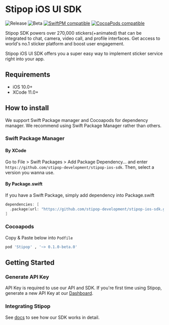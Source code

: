 # Stipop iOS UI SDK
![Release](https://img.shields.io/github/v/release/stipop-development/stipop-ios-sdk?sort=semver&style=flat&label=release)
![Beta](https://img.shields.io/github/v/release/stipop-development/stipop-ios-sdk?include_prereleases&sort=semver&style=flat&label=beta)
[![SwiftPM compatible](https://img.shields.io/badge/SwiftPM-compatible-green.svg?style=flat)](https://swift.org/package-manager/)
[![CocoaPods compatible](https://img.shields.io/badge/CocoaPods-compatible-green.svg?style=flat)](https://cocoapods.org/pods/Stipop)

Stipop SDK powers over 270,000 stickers(+animated) that can be integrated to chat, camera, video call, and profile interfaces. Get access to world's no.1 sticker platform and boost user engagement.

Stipop iOS UI SDK offers you a super easy way to implement sticker service right into your app.

## Requirements
- iOS 10.0+
- XCode 11.0+

## How to install
We support Swift Package manager and Cocoapods for dependency manager.
We recommend using Swift Package Manager rather than others.

### Swift Package Manager
#### By XCode
Go to File > Swift Packages > Add Package Dependency... and enter `https://github.com/stipop-development/stipop-ios-sdk`. Then, select a version you wanna use.

#### By Package.swift
If you have a Swift Package, simply add dependency into Package.swift
```swift
dependencies: [
  .package(url: "https://github.com/stipop-development/stipop-ios-sdk.git", .upToNextMajor(from: "0.1.0-beta.0"))
]
```

### Cocoapods
Copy & Paste below into `Podfile`
```ruby
pod 'Stipop' , '~> 0.1.0-beta.0'
```

## Getting Started
### Generate API Key
API Key is required to use our API and SDK. If you're first time using Stipop, generate a new API Key at our [Dashboard](https://dashboard.stipop.io/create-application).

### Integrating Stipop
See [docs](https://docs.stipop.io/en/sdk/ios/get-started/quick-start) to see how our SDK works in detail.
